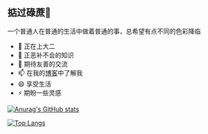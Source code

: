 ## 掂过碌蔗👋

一个普通人在普通的生活中做着普通的事，总希望有点不同的色彩降临

- 🔭 正在上大二
- 🤔 正恶补不会的知识
- 💬 期待友善的交流
- 📫 在我的[博客](http://wenweb.ahy1.top)中了解我
- 😄 享受生活
- ⚡ 期盼一些灵感

[![Anurag's GitHub stats](https://github-readme-stats.vercel.app/api?username=oscarab&show_icons=true&count_private=true)](https://github.com/anuraghazra/github-readme-stats)

[![Top Langs](https://github-readme-stats.vercel.app/api/top-langs/?username=oscarab&hide=javascript,html)](https://github.com/anuraghazra/github-readme-stats)
